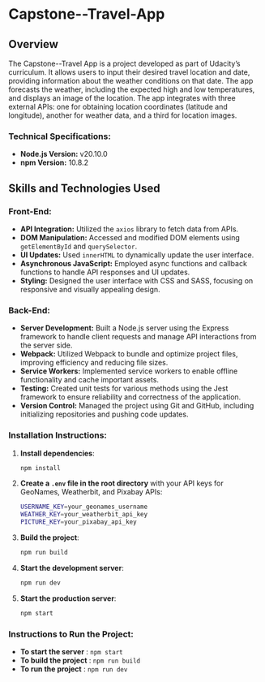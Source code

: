 # Capstone--Travel-App

## Overview
The Capstone--Travel App is a project developed as part of Udacity’s curriculum. It allows users to input their desired travel location and date, providing information about the weather conditions on that date. The app forecasts the weather, including the expected high and low temperatures, and displays an image of the location. The app integrates with three external APIs: one for obtaining location coordinates (latitude and longitude), another for weather data, and a third for location images.

### Technical Specifications:
- **Node.js Version:** v20.10.0
- **npm Version:** 10.8.2

## Skills and Technologies Used

### Front-End:
- **API Integration:** Utilized the `axios` library to fetch data from APIs.
- **DOM Manipulation:** Accessed and modified DOM elements using `getElementById` and `querySelector`.
- **UI Updates:** Used `innerHTML` to dynamically update the user interface.
- **Asynchronous JavaScript:** Employed async functions and callback functions to handle API responses and UI updates.
- **Styling:** Designed the user interface with CSS and SASS, focusing on responsive and visually appealing design.

### Back-End:
- **Server Development:** Built a Node.js server using the Express framework to handle client requests and manage API interactions from the server side.
- **Webpack:** Utilized Webpack to bundle and optimize project files, improving efficiency and reducing file sizes.
- **Service Workers:** Implemented service workers to enable offline functionality and cache important assets.
- **Testing:** Created unit tests for various methods using the Jest framework to ensure reliability and correctness of the application.
- **Version Control:** Managed the project using Git and GitHub, including initializing repositories and pushing code updates.

### Installation Instructions:


1. **Install dependencies**:
    ```bash
    npm install
    ```

2. **Create a `.env` file in the root directory** with your API keys for GeoNames, Weatherbit, and Pixabay APIs:
    ```bash
    USERNAME_KEY=your_geonames_username
    WEATHER_KEY=your_weatherbit_api_key
    PICTURE_KEY=your_pixabay_api_key
    ```

3. **Build the project**:
    ```bash
    npm run build
    ```

4. **Start the development server**:
    ```bash
    npm run dev
    ```

5. **Start the production server**:
    ```bash
    npm start
    ```

### Instructions to Run the Project:
- **To start the server** : `npm start`
- **To build the project** : `npm run build`
- **To run the project** : `npm run dev`


